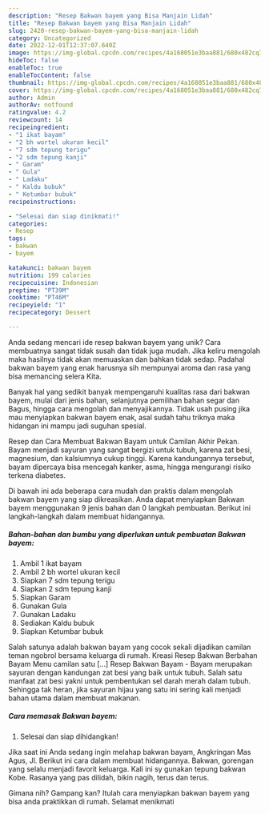 ```yaml
---
description: "Resep Bakwan bayem yang Bisa Manjain Lidah"
title: "Resep Bakwan bayem yang Bisa Manjain Lidah"
slug: 2420-resep-bakwan-bayem-yang-bisa-manjain-lidah
category: Uncategorized
date: 2022-12-01T12:37:07.640Z
image: https://img-global.cpcdn.com/recipes/4a168051e3baa881/680x482cq70/bakwan-bayem-foto-resep-utama.jpg
hideToc: false
enableToc: true
enableTocContent: false
thumbnail: https://img-global.cpcdn.com/recipes/4a168051e3baa881/680x482cq70/bakwan-bayem-foto-resep-utama.jpg
cover: https://img-global.cpcdn.com/recipes/4a168051e3baa881/680x482cq70/bakwan-bayem-foto-resep-utama.jpg
author: Admin
authorAv: notfound
ratingvalue: 4.2
reviewcount: 14
recipeingredient:
- "1 ikat bayam"
- "2 bh wortel ukuran kecil"
- "7 sdm tepung terigu"
- "2 sdm tepung kanji"
- " Garam"
- " Gula"
- " Ladaku"
- " Kaldu bubuk"
- " Ketumbar bubuk"
recipeinstructions:

- "Selesai dan siap dinikmati!"
categories:
- Resep
tags:
- bakwan
- bayem

katakunci: bakwan bayem 
nutrition: 199 calories
recipecuisine: Indonesian
preptime: "PT39M"
cooktime: "PT46M"
recipeyield: "1"
recipecategory: Dessert

---
```





Anda sedang mencari ide resep bakwan bayem yang unik? Cara membuatnya sangat tidak susah dan tidak juga mudah. Jika keliru mengolah maka hasilnya tidak akan memuaskan dan bahkan tidak sedap. Padahal bakwan bayem yang enak harusnya sih mempunyai aroma dan rasa yang bisa memancing selera Kita.





Banyak hal yang sedikit banyak mempengaruhi kualitas rasa dari bakwan bayem, mulai dari jenis bahan, selanjutnya pemilihan bahan segar dan Bagus, hingga cara mengolah dan menyajikannya. Tidak usah pusing jika mau menyiapkan bakwan bayem enak,      asal sudah tahu triknya maka hidangan ini mampu jadi suguhan spesial.














Resep dan Cara Membuat Bakwan Bayam untuk Camilan Akhir Pekan. Bayam menjadi sayuran yang sangat bergizi untuk tubuh, karena zat besi, magnesium, dan kalsiumnya cukup tinggi. Karena kandungannya tersebut, bayam dipercaya bisa mencegah kanker, asma, hingga mengurangi risiko terkena diabetes.






Di bawah ini ada beberapa cara mudah dan praktis dalam mengolah bakwan bayem yang siap dikreasikan. Anda dapat menyiapkan Bakwan bayem menggunakan 9 jenis bahan dan 0 langkah pembuatan. Berikut ini langkah-langkah dalam membuat hidangannya.

<!--inarticleads1-->

##### Bahan-bahan dan bumbu yang diperlukan untuk pembuatan Bakwan bayem:

1. Ambil 1 ikat bayam
1. Ambil 2 bh wortel ukuran kecil
1. Siapkan 7 sdm tepung terigu
1. Siapkan 2 sdm tepung kanji
1. Siapkan  Garam
1. Gunakan  Gula
1. Gunakan  Ladaku
1. Sediakan  Kaldu bubuk
1. Siapkan  Ketumbar bubuk


Salah satunya adalah bakwan bayam yang cocok sekali dijadikan camilan teman ngobrol bersama keluarga di rumah. Kreasi Resep Bakwan Berbahan Bayam Menu camilan satu […] Resep Bakwan Bayam - Bayam merupakan sayuran dengan kandungan zat besi yang baik untuk tubuh. Salah satu manfaat zat besi yakni untuk pembentukan sel darah merah dalam tubuh. Sehingga tak heran, jika sayuran hijau yang satu ini sering kali menjadi bahan utama dalam membuat makanan. 

<!--inarticleads2-->

##### Cara memasak Bakwan bayem:


1. Selesai dan siap dihidangkan!

Jika saat ini Anda sedang ingin melahap bakwan bayam, Angkringan Mas Agus, Jl. Berikut ini cara dalam membuat hidangannya. Bakwan, gorengan yang selalu menjadi favorit keluarga. Kali ini sy gunakan tepung bakwan Kobe. Rasanya yang pas dilidah, bikin nagih, terus dan terus. 

Gimana nih? Gampang kan? Itulah cara menyiapkan bakwan bayem yang bisa anda praktikkan di rumah. Selamat menikmati
